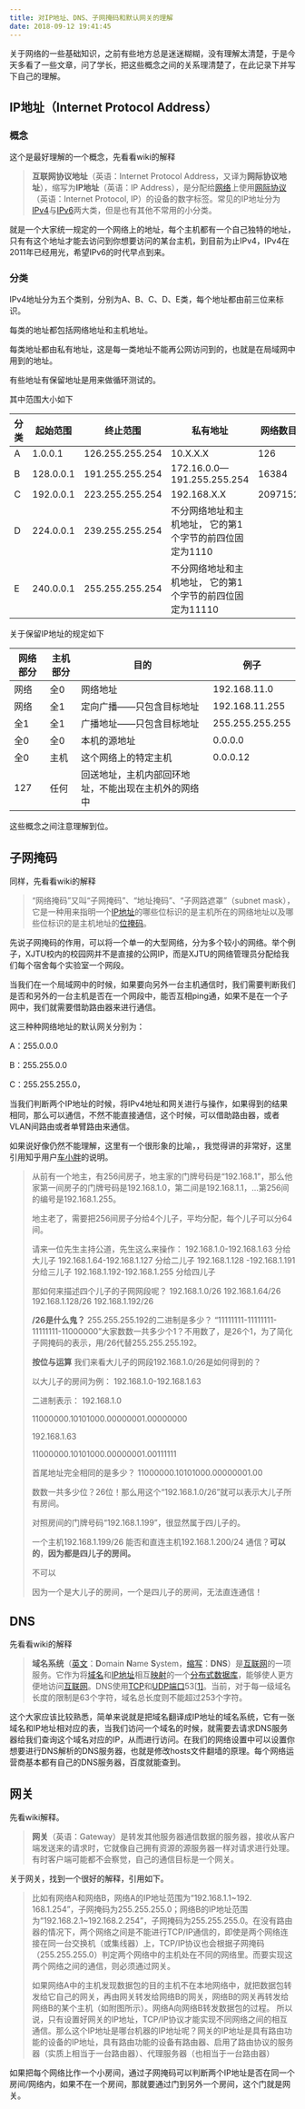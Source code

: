 ```yaml
---
title: 对IP地址、DNS、子网掩码和默认网关的理解
date: 2018-09-12 19:41:45
---
```


关于网络的一些基础知识，之前有些地方总是迷迷糊糊，没有理解太清楚，于是今天多看了一些文章，问了学长，把这些概念之间的关系理清楚了，在此记录下并写下自己的理解。

<!--more-->

## IP地址（Internet Protocol Address）

### 概念

这个是最好理解的一个概念，先看看wiki的解释

> **互联网协议地址**（英语：Internet Protocol Address，又译为**网际协议地址**），缩写为**IP地址**（英语：IP Address），是分配给[网络](https://zh.wikipedia.org/wiki/%E7%B6%B2%E8%B7%AF)上使用[网际协议](https://zh.wikipedia.org/wiki/%E7%B6%B2%E9%9A%9B%E5%8D%94%E8%AD%B0)（英语：Internet Protocol, IP）的设备的数字标签。常见的IP地址分为[IPv4](https://zh.wikipedia.org/wiki/IPv4)与[IPv6](https://zh.wikipedia.org/wiki/IPv6)两大类，但是也有其他不常用的小分类。 

就是一个大家统一规定的一个网络上的地址，每个主机都有一个自己独特的地址，只有有这个地址才能去访问到你想要访问的某台主机，到目前为止IPv4，IPv4在2011年已经用光，希望IPv6的时代早点到来。

### 分类

IPv4地址分为五个类别，分别为A、B、C、D、E类，每个地址都由前三位来标识。

每类的地址都包括网络地址和主机地址。

每类地址都由私有地址，这是每一类地址不能再公网访问到的，也就是在局域网中用到的地址。

有些地址有保留地址是用来做循环测试的。

其中范围大小如下

| 分类 | 起始范围  | 终止范围        | 私有地址                                                  | 网络数目 | 每个网络中的主机数 |
| ---- | --------- | --------------- | --------------------------------------------------------- | -------- | ------------------ |
| A    | 1.0.0.1   | 126.255.255.254 | 10.X.X.X                                                  | 126      | 16777124           |
| B    | 128.0.0.1 | 191.255.255.254 | 172.16.0.0—191.255.255.254                                | 16384    | 65534              |
| C    | 192.0.0.1 | 223.255.255.254 | 192.168.X.X                                               | 2097152  | 254                |
| D    | 224.0.0.1 | 239.255.255.254 | 不分网络地址和主机地址， 它的第1个字节的前四位固定为1110  |          |                    |
| E    | 240.0.0.1 | 255.255.255.254 | 不分网络地址和主机地址， 它的第1个字节的前四位固定为11110 |          |                    |

关于保留IP地址的规定如下

| 网络部分 | 主机部分 | 目的                                                 | 例子            |
| -------- | -------- | ---------------------------------------------------- | --------------- |
| 网络     | 全0      | 网络地址                                             | 192.168.11.0    |
| 网络     | 全1      | 定向广播——只包含目标地址                             | 192.168.11.255  |
| 全1      | 全1      | 广播地址——只包含目标地址                             | 255.255.255.255 |
| 全0      | 全0      | 本机的源地址                                         | 0.0.0.0         |
| 全0      | 主机     | 这个网络上的特定主机                                 | 0.0.0.12        |
| 127      | 任何     | 回送地址，主机内部回环地址，不能出现在主机外的网络中 |                 |

这些概念之间注意理解到位。

## 子网掩码

同样，先看看wiki的解释

> “网络掩码”又叫“子网掩码”、“地址掩码”、“子网路遮罩”（subnet mask），它是一种用来指明一个[IP地址](https://zh.wikipedia.org/wiki/IP%E5%9C%B0%E5%9D%80)的哪些位标识的是主机所在的网络地址以及哪些位标识的是主机地址的[位掩码](https://zh.wikipedia.org/wiki/%E6%8E%A9%E7%A0%81)。 

先说子网掩码的作用，可以将一个单一的大型网络，分为多个较小的网络。举个例子，XJTU校内的校园网并不是直接的公网IP，而是XJTU的网络管理员分配给我们每个宿舍每个实验室一个网段。

当我们在一个局域网中的时候，如果要向另外一台主机通信时，我们需要判断我们是否和另外的一台主机是否在一个网段中，能否互相ping通，如果不是在一个子网中，我们就需要借助路由器来进行通信。

这三种种网络地址的默认网关分别为：

A：255.0.0.0

B：255.255.0.0

C：255.255.255.0，

当我们判断两个IP地址的时候，将IPv4地址和网关进行与操作，如果得到的结果相同，那么可以通信，不然不能直接通信，这个时候，可以借助路由器，或者VLAN间路由或者单臂路由来通信。

如果说好像仍然不能理解，这里有一个很形象的比喻，，我觉得讲的非常好，这里引用知乎用户[车小胖](https://www.zhihu.com/question/56895036)的说明。

> 从前有一个地主，有256间房子，地主家的门牌号码是“192.168.1”，那么他家第一间房子的门牌号码是192.168.1.0，第二间是192.168.1.1，…第256间的编号是192.168.1.255。
>
> 地主老了，需要把256间房子分给4个儿子，平均分配，每个儿子可以分64间。
>
> 请来一位先生主持公道，先生这么来操作：
> 192.168.1.0-192.168.1.63 分给大儿子
> 192.168.1.64-192.168.1.127 分给二儿子
> 192.168.1.128 -192.168.1.191 分给三儿子
> 192.168.1.192-192.168.1.255 分给四儿子
>
> 那如何来描述四个儿子的子网网段呢？
> 192.168.1.0/26
> 192.168.1.64/26
> 192.168.1.128/26
> 192.168.1.192/26
>
> **/26是什么鬼？**
> 255.255.255.192的二进制是多少？ “11111111-11111111-11111111-11000000”大家数数一共多少个1？不用数了，是26个1，为了简化子网掩码的表示，用/26代替255.255.255.192。
>
> **按位与运算**
> 我们来看大儿子的网段192.168.1.0/26是如何得到的？
>
> 以大儿子的房间为例：
> 192.168.1.0-192.168.1.63
>
> 二进制表示：
> 192.168.1.0
>
> 11000000.10101000.00000001.00000000
>
> 192.168.1.63
>
> 11000000.10101000.00000001.00111111
>
> 首尾地址完全相同的是多少？
> 11000000.10101000.00000001.00
>
> 数数一共多少位？26位！那么用这个“192.168.1.0/26”就可以表示大儿子所有房间。
>
> 对照房间的门牌号码“192.168.1.199”，很显然属于四儿子的。
>
> 一个主机192.168.1.199/26 能否和直连主机192.168.1.200/24 通信？**可以的**，**因为都是四儿子的房间。**
>
>  不可以
>
> 因为一个是大儿子的房间，一个是四儿子的房间，无法直连通信！

## DNS

先看看wiki的解释

> **域名系统**（[英文](https://zh.wikipedia.org/wiki/%E8%8B%B1%E6%96%87)：**D**omain **N**ame **S**ystem，[缩写](https://zh.wikipedia.org/wiki/%E7%B8%AE%E5%AF%AB)：**DNS**）是[互联网](https://zh.wikipedia.org/wiki/%E4%BA%92%E8%81%94%E7%BD%91)的一项服务。它作为将[域名](https://zh.wikipedia.org/wiki/%E5%9F%9F%E5%90%8D)和[IP地址](https://zh.wikipedia.org/wiki/IP%E5%9C%B0%E5%9D%80)相互[映射](https://zh.wikipedia.org/wiki/%E6%98%A0%E5%B0%84)的一个[分布式数据库](https://zh.wikipedia.org/wiki/%E5%88%86%E5%B8%83%E5%BC%8F%E6%95%B0%E6%8D%AE%E5%BA%93)，能够使人更方便地访问[互联网](https://zh.wikipedia.org/wiki/%E4%BA%92%E8%81%94%E7%BD%91)。DNS使用[TCP](https://zh.wikipedia.org/wiki/%E4%BC%A0%E8%BE%93%E6%8E%A7%E5%88%B6%E5%8D%8F%E8%AE%AE)和[UDP](https://zh.wikipedia.org/wiki/%E7%94%A8%E6%88%B7%E6%95%B0%E6%8D%AE%E6%8A%A5%E5%8D%8F%E8%AE%AE)[端口](https://zh.wikipedia.org/wiki/TCP/UDP%E7%AB%AF%E5%8F%A3%E5%88%97%E8%A1%A8)53[[1\]](https://zh.wikipedia.org/wiki/%E5%9F%9F%E5%90%8D%E7%B3%BB%E7%BB%9F#cite_note-1)。当前，对于每一级域名长度的限制是63个字符，域名总长度则不能超过253个字符。 

这个大家应该比较熟悉，简单来说就是把域名翻译成IP地址的域名系统，它有一张域名和IP地址相对应的表，当我们访问一个域名的时候，就需要去请求DNS服务器给我们查询这个域名对应的IP，从而进行访问。在我们的网络设置中可以设置你想要进行DNS解析的DNS服务器，也就是修改hosts文件翻墙的原理。每个网络运营商基本都有自己的DNS服务器，百度就能查到。

## 网关

先看wiki解释。

> **网关**（英语：Gateway）是转发其他服务器通信数据的服务器，接收从客户端发送来的请求时，它就像自己拥有资源的源服务器一样对请求进行处理。有时客户端可能都不会察觉，自己的通信目标是一个网关。 

关于网关，找到一个很好的解释，引用如下。

> 比如有网络A和网络B，网络A的IP地址范围为“192.168.1.1~192. 168.1.254”，子网掩码为255.255.255.0；网络B的IP地址范围为“192.168.2.1~192.168.2.254”，子网掩码为255.255.255.0。在没有路由器的情况下，两个网络之间是不能进行TCP/IP通信的，即使是两个网络连接在同一台交换机（或集线器）上，TCP/IP协议也会根据子网掩码（255.255.255.0）判定两个网络中的主机处在不同的网络里。而要实现这两个网络之间的通信，则必须通过网关。
>
> 如果网络A中的主机发现数据包的目的主机不在本地网络中，就把数据包转发给它自己的网关，再由网关转发给网络B的网关，网络B的网关再转发给网络B的某个主机（如附图所示）。网络A向网络B转发数据包的过程。
> 所以说，只有设置好网关的IP地址，TCP/IP协议才能实现不同网络之间的相互通信。那么这个IP地址是哪台机器的IP地址呢？网关的IP地址是具有路由功能的设备的IP地址，具有路由功能的设备有路由器、启用了路由协议的服务器（实质上相当于一台路由器）、代理服务器（也相当于一台路由器）

如果把每个网络比作一个小房间，通过子网掩码可以判断两个IP地址是否在同一个房间/网络内，如果不在一个房间，那就要通过门到另外一个房间，这个门就是网关。





